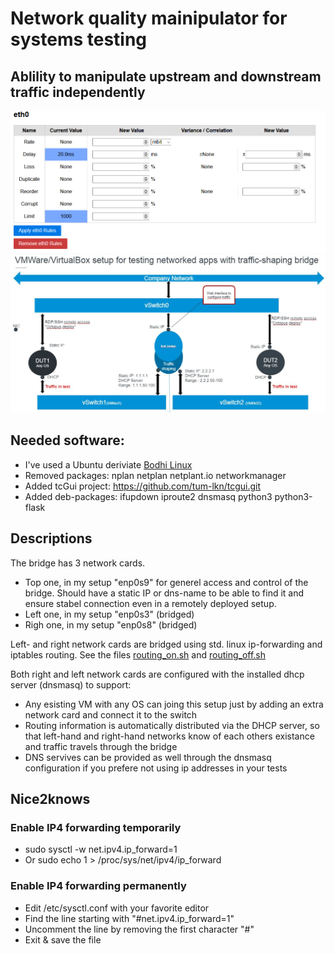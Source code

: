 # Network quality mainipulator for systems testing
## Ablility to manipulate upstream and downstream traffic independently

![Using tcgui](https://github.com/tum-lkn/tcgui/blob/master/tcgui.png)![Overview](overview.JPG)

## Needed software:
- I've used a Ubuntu deriviate [Bodhi Linux](https://www.bodhilinux.com/)
- Removed packages: nplan netplan netplant.io networkmanager
- Added tcGui project: https://github.com/tum-lkn/tcgui.git
- Added deb-packages: ifupdown iproute2 dnsmasq python3 python3-flask 


## Descriptions
The bridge has 3 network cards.
- Top one, in my setup "enp0s9" for generel access and control of the bridge. Should have a static IP or dns-name to be able to find it and ensure stabel connection even in a remotely deployed setup.
- Left one, in my setup "enp0s3" (bridged)
- Righ one, in my setup "enp0s8" (bridged)

Left- and right network cards are bridged using std. linux ip-forwarding and iptables routing.
See the files [routing_on.sh](routing_on.sh) and [routing_off.sh](routing_off.sh) 

Both right and left network cards are configured with the installed dhcp server (dnsmasq) to support:
- Any esisting VM with any OS can joing this setup just by adding an extra network card and connect it to the switch
- Routing information is automatically distributed via the DHCP server, so that left-hand and right-hand networks know of each others existance and traffic travels through the bridge
- DNS servives can be provided as well through the dnsmasq configuration if you prefere not using ip addresses in your tests

## Nice2knows
### Enable IP4 forwarding temporarily
- sudo sysctl -w net.ipv4.ip_forward=1
- Or sudo echo 1 > /proc/sys/net/ipv4/ip_forward

### Enable IP4 forwarding permanently
- Edit /etc/sysctl.conf with your favorite editor
- Find the line starting with "#net.ipv4.ip_forward=1"
- Uncomment the line by removing the first character "#"
- Exit & save the file
